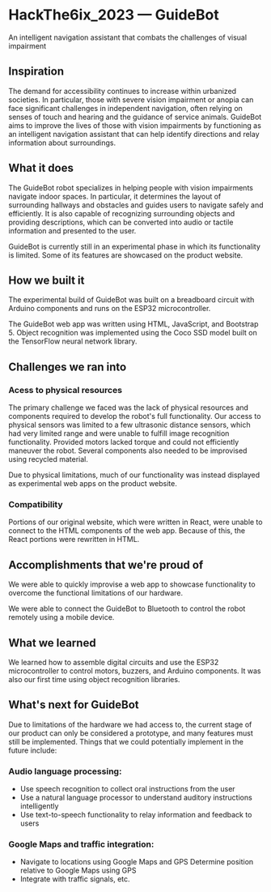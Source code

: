 # HackThe6ix_2023 — GuideBot
An intelligent navigation assistant that combats the challenges of visual impairment

## Inspiration

The demand for accessibility continues to increase within urbanized societies. In particular, those with severe vision impairment or anopia can face significant challenges in independent navigation, often relying on senses of touch and hearing and the guidance of service animals. GuideBot aims to improve the lives of those with vision impairments by functioning as an intelligent navigation assistant that can help identify directions and relay information about surroundings.

## What it does

The GuideBot robot specializes in helping people with vision impairments navigate indoor spaces. In particular, it determines the layout of surrounding hallways and obstacles and guides users to navigate safely and efficiently. It is also capable of recognizing surrounding objects and providing descriptions, which can be converted into audio or tactile information and presented to the user. 

GuideBot is currently still in an experimental phase in which its functionality is limited. Some of its features are showcased on the product website.

## How we built it

The experimental build of GuideBot was built on a breadboard circuit with Arduino components and runs on the ESP32 microcontroller.

The GuideBot web app was written using HTML, JavaScript, and Bootstrap 5. Object recognition was implemented using the Coco SSD model built on the TensorFlow neural network library.

## Challenges we ran into

### Acess to physical resources

The primary challenge we faced was the lack of physical resources and components required to develop the robot's full functionality. Our access to physical sensors was limited to a few ultrasonic distance sensors, which had very limited range and were unable to fulfill image recognition functionality. Provided motors lacked torque and could not efficiently maneuver the robot. Several components also needed to be improvised using recycled material.

Due to physical limitations, much of our functionality was instead displayed as experimental web apps on the product website.

### Compatibility

Portions of our original website, which were written in React, were unable to connect to the HTML components of the web app. Because of this, the React portions were rewritten in HTML.

## Accomplishments that we're proud of

We were able to quickly improvise a web app to showcase functionality to overcome the functional limitations of our hardware.

We were able to connect the GuideBot to Bluetooth to control the robot remotely using a mobile device.

## What we learned

We learned how to assemble digital circuits and use the ESP32 microcontroller to control motors, buzzers, and Arduino components. It was also our first time using object recognition libraries.

## What's next for GuideBot

Due to limitations of the hardware we had access to, the current stage of our product can only be considered a prototype, and many features must still be implemented. Things that we could potentially implement in the future include:

### Audio language processing:

- Use speech recognition to collect oral instructions from the user
- Use a natural language processor to understand auditory instructions intelligently
- Use text-to-speech functionality to relay information and feedback to users

### Google Maps and traffic integration:
- Navigate to locations using Google Maps and GPS
Determine position relative to Google Maps using GPS
- Integrate with traffic signals, etc.